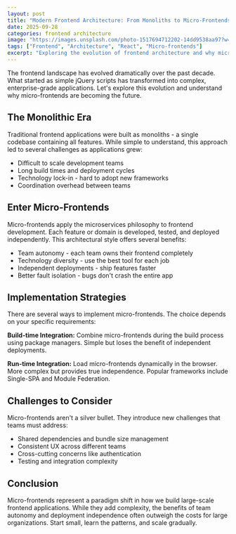 ```yaml
---
layout: post
title: "Modern Frontend Architecture: From Monoliths to Micro-Frontends"
date: 2025-09-28
categories: frontend architecture
image: "https://images.unsplash.com/photo-1517694712202-14dd9538aa97?w=800&h=400&fit=crop"
tags: ["Frontend", "Architecture", "React", "Micro-frontends"]
excerpt: "Exploring the evolution of frontend architecture and why micro-frontends are becoming the future of large-scale web applications."
---
```


The frontend landscape has evolved dramatically over the past decade. What started as simple jQuery scripts has transformed into complex, enterprise-grade applications. Let's explore this evolution and understand why micro-frontends are becoming the future.

## The Monolithic Era

Traditional frontend applications were built as monoliths - a single codebase containing all features. While simple to understand, this approach led to several challenges as applications grew:

- Difficult to scale development teams
- Long build times and deployment cycles
- Technology lock-in - hard to adopt new frameworks
- Coordination overhead between teams

## Enter Micro-Frontends

Micro-frontends apply the microservices philosophy to frontend development. Each feature or domain is developed, tested, and deployed independently. This architectural style offers several benefits:

- Team autonomy - each team owns their frontend completely
- Technology diversity - use the best tool for each job
- Independent deployments - ship features faster
- Better fault isolation - bugs don't crash the entire app

## Implementation Strategies

There are several ways to implement micro-frontends. The choice depends on your specific requirements:

**Build-time Integration:** Combine micro-frontends during the build process using package managers. Simple but loses the benefit of independent deployments.

**Run-time Integration:** Load micro-frontends dynamically in the browser. More complex but provides true independence. Popular frameworks include Single-SPA and Module Federation.

## Challenges to Consider

Micro-frontends aren't a silver bullet. They introduce new challenges that teams must address:

- Shared dependencies and bundle size management
- Consistent UX across different teams
- Cross-cutting concerns like authentication
- Testing and integration complexity

## Conclusion

Micro-frontends represent a paradigm shift in how we build large-scale frontend applications. While they add complexity, the benefits of team autonomy and deployment independence often outweigh the costs for large organizations. Start small, learn the patterns, and scale gradually.
